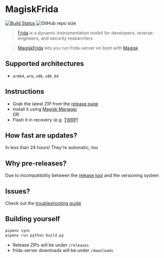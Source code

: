 # MagiskFrida
[![Build Status](https://cloud.drone.io/api/badges/ViRb3/MagiskFrida/status.svg)](https://cloud.drone.io/ViRb3/MagiskFrida)
![GitHub repo size](https://img.shields.io/github/repo-size/ViRb3/MagiskFrida)

> [Frida](https://frida.re) is a dynamic instrumentation toolkit for developers, reverse-engineers, and security researchers

> [MagiskFrida](.) lets you run frida-server on boot with [Magisk](https://github.com/topjohnwu/Magisk)

## Supported architectures
- `arm64`, `arm`, `x86`, `x86_64`

## Instructions
- Grab the latest ZIP from the [release page](https://github.com/ViRb3/MagiskFrida/releases)
- Install it using [Magisk Manager](https://github.com/topjohnwu/Magisk)  
  OR
- Flash it in recovery (e.g. [TWRP](https://twrp.me/))

## How fast are updates?
In less than 24 hours! They're automatic, too

## Why pre-releases?
Due to incompatibility between the [release tool](https://github.com/release-it/release-it) and the versioning system

## Issues?
Check out the [troubleshooting guide](TROUBLESHOOTING.md)

## Building yourself

```bash
pipenv sync
pipenv run python build.py
```

- Release ZIPs will be under `/releases`
- frida-server downloads will be under `/downloads`
